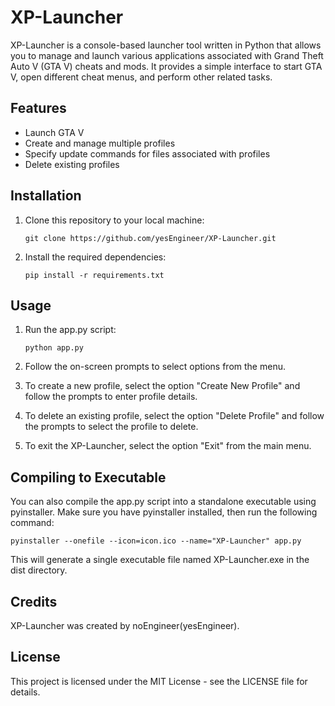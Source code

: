 # XP-Launcher

XP-Launcher is a console-based launcher tool written in Python that allows you to manage and launch various applications associated with Grand Theft Auto V (GTA V) cheats and mods. It provides a simple interface to start GTA V, open different cheat menus, and perform other related tasks.

## Features

- Launch GTA V
- Create and manage multiple profiles
- Specify update commands for files associated with profiles
- Delete existing profiles

## Installation

1. Clone this repository to your local machine:

   `git clone https://github.com/yesEngineer/XP-Launcher.git`

2. Install the required dependencies:

   `pip install -r requirements.txt`

## Usage

1. Run the app.py script:

   `python app.py`

2. Follow the on-screen prompts to select options from the menu.

3. To create a new profile, select the option "Create New Profile" and follow the prompts to enter profile details.

4. To delete an existing profile, select the option "Delete Profile" and follow the prompts to select the profile to delete.

5. To exit the XP-Launcher, select the option "Exit" from the main menu.

## Compiling to Executable

You can also compile the app.py script into a standalone executable using pyinstaller. Make sure you have pyinstaller installed, then run the following command:

   `pyinstaller --onefile --icon=icon.ico --name="XP-Launcher" app.py`

This will generate a single executable file named XP-Launcher.exe in the dist directory.

## Credits

XP-Launcher was created by noEngineer(yesEngineer).

## License

This project is licensed under the MIT License - see the LICENSE file for details.

